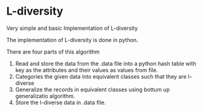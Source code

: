 # L-diversity

Very simple and basic Implementation of L-diversity

The implementation of L-diversity is done in python.

There are four parts of this algorithm

1) Read and store the data from the .data file into a python hash table with key as the attributes and their values as values from file.
2) Categories the given data into equivalent classes such  that they are l-diverse
3) Generalize the records in equivalent classes using bottum up generalizatio algorithm.
4) Store the l-diverse data in .data file.
